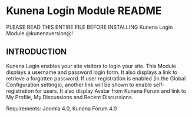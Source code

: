 # Kunena Login Module README

PLEASE READ THIS ENTIRE FILE BEFORE INSTALLING Kunena Login Module @kunenaversion@!

## INTRODUCTION

Kunena Login enables your site visitors to login your site. This Module displays
a username and password login form. It also displays a link to retrieve a
forgotten password. If user registration is enabled (in the Global
Configuration settings), another link will be shown to enable self-registration
for users. It also display Avatar from Kunena Forum and link to My Profile,
My Discussions and Recent Discussions.

Requirements: Joomla 4.0, Kunena Forum 4.0


